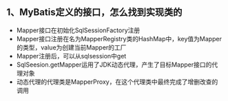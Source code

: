 ## 1、MyBatis定义的接口，怎么找到实现类的

- Mapper接口在初始化SqlSessionFactory注册
- Mapper接口注册在名为MapperRegistry类的HashMap中，key值为Mapper的类型，value为创建当前Mapper的工厂
- Mapper注册后，可以从sqlsession中get
- SqlSeesion.getMapper运用了JDK动态代理，产生了目标Mapper接口的代理对象
- 动态代理的代理类是MapperProxy，在这个代理类中最终完成了增删改查的调用

